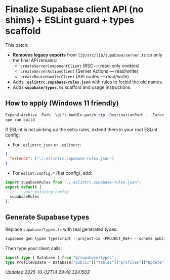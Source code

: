 # Finalize Supabase client API (no shims) + ESLint guard + types scaffold

This patch:
- **Removes legacy exports** from `lib/src/lib/supabase/server.ts` so only the final API remains:
  - `createServerComponentClient` (RSC — read-only cookies)
  - `createServerActionClient` (Server Actions — read/write)
  - `createRouteHandlerClient` (API routes — read/write)
- Adds **`.eslintrc.supabase-rules.json`** with rules to forbid the old names.
- Adds **`supabase/types.ts`** scaffold and usage instructions.

## How to apply (Windows 11 friendly)

```powershell
Expand-Archive -Path .\gift-huddle-patch.zip -DestinationPath . -Force
npm run build
```

If ESLint is not picking up the extra rules, extend them in your root ESLint config:

- For `.eslintrc.json` or `.eslintrc`:
```json
{
  "extends": ["./.eslintrc.supabase-rules.json"]
}
```

- For `eslint.config.*` (flat config), add:
```js
import supabaseRules from "./.eslintrc.supabase-rules.json";
export default [
  // ...your existing config
  supabaseRules
];
```

## Generate Supabase types
Replace `supabase/types.ts` with real generated types:
```powershell
supabase gen types typescript --project-id <PROJECT_REF> --schema public > .\supabase\types.ts
```
Then type your client calls:
```ts
import type { Database } from "@/supabase/types";
type ProfileUpdate = Database["public"]["Tables"]["profiles"]["Update"];
```

_Updated 2025-10-02T14:29:48.324150Z_
